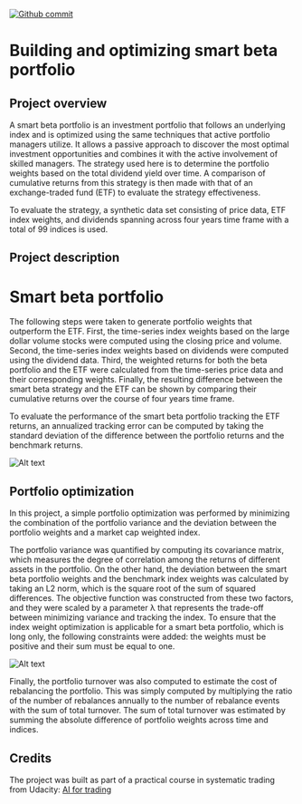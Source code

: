 [![Github commit](https://img.shields.io/github/last-commit/QI2lab/mcSIM)](https://github.com/fdjutant/portfolio-optimization)

# Building and optimizing smart beta portfolio
## Project overview
A smart beta portfolio is an investment portfolio that follows an underlying index and is optimized using the same techniques that active portfolio managers utilize. It allows a passive approach to discover the most optimal investment opportunities and combines it with the active involvement of skilled managers. The strategy used here is to determine the portfolio weights based on the total dividend yield over time. A comparison of cumulative returns from this strategy is then made with that of an exchange-traded fund (ETF) to evaluate the strategy effectiveness.

To evaluate the strategy, a synthetic data set consisting of price data, ETF index weights, and dividends spanning across four years time frame with a total of 99 indices is used.

## Project description
# Smart beta portfolio
The following steps were taken to generate portfolio weights that outperform the ETF. First, the time-series index weights based on the large dollar volume stocks were computed using the closing price and volume. Second, the time-series index weights based on dividends were computed using the dividend data. Third, the weighted returns for both the beta portfolio and the ETF were calculated from the time-series price data and their corresponding weights. Finally, the resulting difference between the smart beta strategy and the ETF can be shown by comparing their cumulative returns over the course of four years time frame.

To evaluate the performance of the smart beta portfolio tracking the ETF returns, an annualized tracking error can be computed by taking the standard deviation of the difference between the portfolio returns and the benchmark returns.

![Alt text](./graphs/smart-beta-vs-ETF?raw=true "Cumulative returns of smart beta vs ETF")


## Portfolio optimization
In this project, a simple portfolio optimization was performed by minimizing the combination of the portfolio variance and the deviation between the portfolio weights and a market cap weighted index.

The portfolio variance was quantified by computing its covariance matrix, which measures the degree of correlation among the returns of different assets in the portfolio. On the other hand, the deviation between the smart beta portfolio weights and the benchmark index weights was calculated by taking an L2 norm, which is the square root of the sum of squared differences. The objective function was constructed from these two factors, and they were scaled by a parameter &#955; that represents the trade-off between minimizing variance and tracking the index. To ensure that the index weight optimization is applicable for a smart beta portfolio, which is long only, the following constraints were added: the weights must be positive and their sum must be equal to one.

![Alt text](./graphs/optimized-smart-beta-vs-ETF?raw=true "Cumulative returns of optimized smart beta vs ETF")

Finally, the portfolio turnover was also computed to estimate the cost of rebalancing the portfolio. This was simply computed by multiplying the ratio of the number of rebalances annually to the number of rebalance events with the sum of total turnover. The sum of total turnover was estimated by summing the absolute difference of portfolio weights across time and indices.


## Credits
The project was built as part of a practical course in systematic trading from Udacity: [AI for trading](https://www.udacity.com/course/ai-for-trading--nd880)